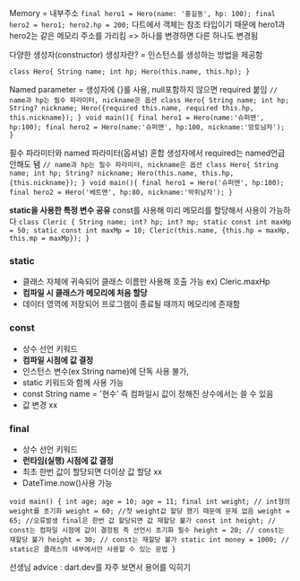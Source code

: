 Memory = 내부주소
`
final hero1 = Hero(name: '홍길동', hp: 100);
final hero2 = hero1;
hero2.hp = 200;
`
다트에서 객체는 참조 타입이기 때문에 hero1과 hero2는 같은 메모리 주소를 가리킴
=> 하나를 변경하면 다른 하나도 변경됨

다양한 생성자(constructor)
생성자란? = 인스턴스를 생성하는 방법을 제공함

`
class Hero{
String name;
int hp;
Hero(this.name, this.hp);
}
`

Named parameter = 생성자에 {}를 사용, null포함하지 않으면 required 붙임
`
// name과 hp는 필수 파라미터, nickname은 옵션
class Hero{
String name;
int hp;
String? nickname;
Hero({required this.name, required this.hp, this.nickname});
}
void main(){
final hero1 = Hero(name:'슈퍼맨', hp:100);
final hero2 = Hero(name:'슈퍼맨', hp:100, nickname:'망토남자');
}
`

필수 파라미터와 named 파라미터(옵셔널) 혼합
생성자에서 required는 named언급 안해도 됌
`
// name과 hp는 필수 파라미터, nickname은 옵션
class Hero{
String name;
int hp;
String? nickname;
Hero(this.name, this.hp, {this.nickname});
}
void main(){
final hero1 = Hero('슈퍼맨', hp:100);
final hero2 = Hero('베트맨', hp:80, nickname:'박쥐남자');
}
`

**static을 사용한 특정 변수 공유**
const를 사용해 미리 메모리를 할당해서 사용이 가능하다
`
class Cleric {
String name;
int? hp;
int? mp;
static const int maxHp = 50;
static const int maxMp = 10;
Cleric(this.name, {this.hp = maxHp, this.mp = maxMp});
}
`

### static

- 클래스 자체에 귀속되어 클래스 이름만 사용해 호출 가능 ex) Cleric.maxHp
- **컴파일 시 클래스가 메모리에 처음 할당**
- 데이터 영역에 저장되어 프로그램이 종료될 때까지 메모리에 존재함

### const

- 상수 선언 키워드
- **컴파일 시점에 값 결정**
- 인스턴스 변수(ex String name)에 단독 사용 불가,
- static 키워드와 함께 사용 가능
- const String name = '현수' 즉 컴파일시 값이 정해진 상수에서는 쓸 수 있음
- 값 변경 xx

### final

- 상수 선언 키워드
- **런타임(실행) 시점에 값 결정**
- 최초 한번 값이 할당되면 더이상 값 할당 xx
- DateTime.now()사용 가능

`
void main() {
int age;
age = 10;
age = 11;
final int weight; // int형의 weight를 초기화
weight = 60; //첫 weight값 할당 했기 때문에 문제 없음
weight = 65; //오류발생 final은 한번 값 할당되면 값 재할당 불가
const int height; // const는 컴파일 시점에 값이 결정됨 즉 선언시 초기화 필수
height = 20; // const는 재할당 불가
height = 30; // const는 재할당 불가
static int money = 1000; // static은 클래스의 내부에서만 사용할 수 있는 문법
}
`

선생님 advice : dart.dev를 자주 보면서 용어를 익히기